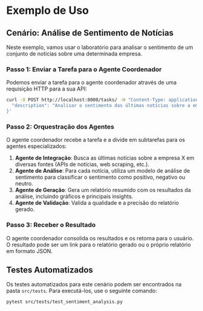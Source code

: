 # Exemplo de Uso

## Cenário: Análise de Sentimento de Notícias

Neste exemplo, vamos usar o laboratório para analisar o sentimento de um conjunto de notícias sobre uma determinada empresa.

### Passo 1: Enviar a Tarefa para o Agente Coordenador

Podemos enviar a tarefa para o agente coordenador através de uma requisição HTTP para a sua API:

```bash
curl -X POST http://localhost:8000/tasks/ -H "Content-Type: application/json" -d '{
  "description": "Analisar o sentimento das últimas notícias sobre a empresa X"
}'
```

### Passo 2: Orquestração dos Agentes

O agente coordenador recebe a tarefa e a divide em subtarefas para os agentes especializados:

1.  **Agente de Integração**: Busca as últimas notícias sobre a empresa X em diversas fontes (APIs de notícias, web scraping, etc.).
2.  **Agente de Análise**: Para cada notícia, utiliza um modelo de análise de sentimento para classificar o sentimento como positivo, negativo ou neutro.
3.  **Agente de Geração**: Gera um relatório resumido com os resultados da análise, incluindo gráficos e principais insights.
4.  **Agente de Validação**: Valida a qualidade e a precisão do relatório gerado.

### Passo 3: Receber o Resultado

O agente coordenador consolida os resultados e os retorna para o usuário. O resultado pode ser um link para o relatório gerado ou o próprio relatório em formato JSON.

## Testes Automatizados

Os testes automatizados para este cenário podem ser encontrados na pasta `src/tests`. Para executá-los, use o seguinte comando:

```bash
pytest src/tests/test_sentiment_analysis.py
```


